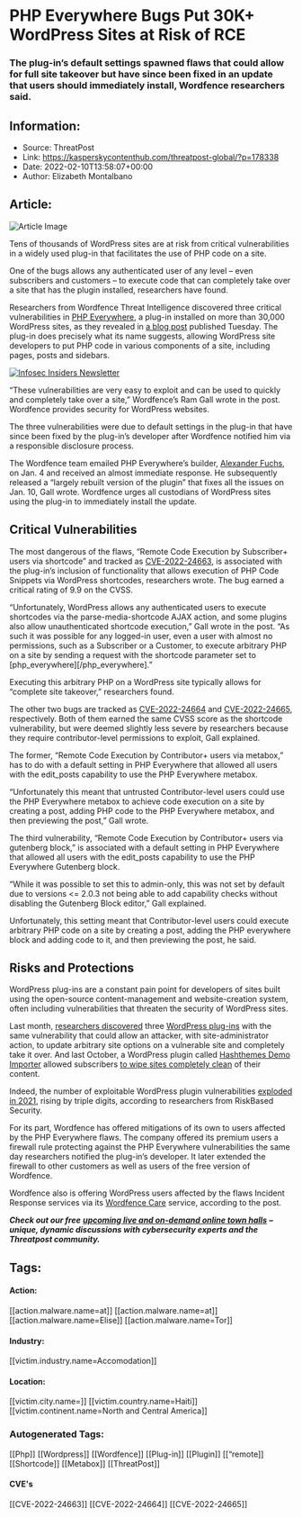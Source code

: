 # PHP Everywhere Bugs Put 30K+ WordPress Sites at Risk of RCE
### The plug-in’s default settings spawned flaws that could allow for full site takeover but have since been fixed in an update that users should immediately install, Wordfence researchers said.

## Information:
+ Source: ThreatPost
+ Link: https://kasperskycontenthub.com/threatpost-global/?p=178338
+ Date: 2022-02-10T13:58:07+00:00
+ Author: Elizabeth Montalbano


## Article:
![Article Image](https://media.threatpost.com/wp-content/uploads/sites/103/2019/04/23131246/WordPress-plugin-exploit.jpg)

Tens of thousands of WordPress sites are at risk from critical vulnerabilities in a widely used plug-in that facilitates the use of PHP code on a site.


One of the bugs allows any authenticated user of any level – even subscribers and customers – to execute code that can completely take over a site that has the plugin installed, researchers have found.


Researchers from Wordfence Threat Intelligence discovered three critical vulnerabilities in [PHP Everywhere](https://wordpress.org/plugins/php-everywhere/), a plug-in installed on more than 30,000 WordPress sites, as they revealed in [a blog post](https://www.wordfence.com/blog/2022/02/critical-vulnerabilities-in-php-everywhere-allow-remote-code-execution/) published Tuesday. The plug-in does precisely what its name suggests, allowing WordPress site developers to put PHP code in various components of a site, including pages, posts and sidebars.


[![Infosec Insiders Newsletter](https://media.threatpost.com/wp-content/uploads/sites/103/2021/07/10165815/infosec_insiders_in_article_promo.png)](https://threatpost.com/infosec-insider-subscription-page/?utm_source=ART&utm_medium=ART&utm_campaign=InfosecInsiders_Newsletter_Promo/)


“These vulnerabilities are very easy to exploit and can be used to quickly and completely take over a site,” Wordfence’s Ram Gall wrote in the post. Wordfence provides security for WordPress websites.


The three vulnerabilities were due to default settings in the plug-in that have since been fixed by the plug-in’s developer after Wordfence notified him via a responsible disclosure process.


The Wordfence team emailed PHP Everywhere’s builder, [Alexander Fuchs](https://www.linkedin.com/in/alexander-fuchs-it/), on Jan. 4 and received an almost immediate response. He subsequently released a “largely rebuilt version of the plugin” that fixes all the issues on Jan. 10, Gall wrote. Wordfence urges all custodians of WordPress sites using the plug-in to immediately install the update.


**Critical Vulnerabilities**
----------------------------


The most dangerous of the flaws, “Remote Code Execution by Subscriber+ users via shortcode” and tracked as [CVE-2022-24663](https://cve.mitre.org/cgi-bin/cvename.cgi?name=CVE-2022-24663), is associated with the plug-in’s inclusion of functionality that allows execution of PHP Code Snippets via WordPress shortcodes, researchers wrote. The bug earned a critical rating of 9.9 on the CVSS.


“Unfortunately, WordPress allows any authenticated users to execute shortcodes via the parse-media-shortcode AJAX action, and some plugins also allow unauthenticated shortcode execution,” Gall wrote in the post. “As such it was possible for any logged-in user, even a user with almost no permissions, such as a Subscriber or a Customer, to execute arbitrary PHP on a site by sending a request with the shortcode parameter set to [php\_everywhere]<arbitrary PHP>[/php\_everywhere].”


Executing this arbitrary PHP on a WordPress site typically allows for “complete site takeover,” researchers found.


The other two bugs are tracked as [CVE-2022-24664](https://cve.mitre.org/cgi-bin/cvename.cgi?name=CVE-2022-24664) and [CVE-2022-24665](https://cve.mitre.org/cgi-bin/cvename.cgi?name=CVE-2022-24665), respectively. Both of them earned the same CVSS score as the shortcode vulnerability, but were deemed slightly less severe by researchers because they require contributor-level permissions to exploit, Gall explained.


The former, “Remote Code Execution by Contributor+ users via metabox,” has to do with a default setting in PHP Everywhere that allowed all users with the edit\_posts capability to use the PHP Everywhere metabox.


“Unfortunately this meant that untrusted Contributor-level users could use the PHP Everywhere metabox to achieve code execution on a site by creating a post, adding PHP code to the PHP Everywhere metabox, and then previewing the post,” Gall wrote.


The third vulnerability, “Remote Code Execution by Contributor+ users via gutenberg block,” is associated with a default setting in PHP Everywhere that allowed all users with the edit\_posts capability to use the PHP Everywhere Gutenberg block.


“While it was possible to set this to admin-only, this was not set by default due to versions <= 2.0.3 not being able to add capability checks without disabling the Gutenberg Block editor,” Gall explained.


Unfortunately, this setting meant that Contributor-level users could execute arbitrary PHP code on a site by creating a post, adding the PHP everywhere block and adding code to it, and then previewing the post, he said.


**Risks and Protections**
-------------------------


WordPress plug-ins are a constant pain point for developers of sites built using the open-source content-management and website-creation system, often including vulnerabilities that threaten the security of WordPress sites.


Last month, [researchers discovered](https://threatpost.com/plugins-vulnerability-84k-wordpress-sites/177654/) three [WordPress plug-ins](https://threatpost.com/wordpress-plugin-bug-wipe-sites/175826/) with the same vulnerability that could allow an attacker, with site-administrator action, to update arbitrary site options on a vulnerable site and completely take it over. And last October, a WordPress plugin called [Hashthemes Demo Importer](https://wordpress.org/plugins/hashthemes-demo-importer/) allowed subscribers [to wipe sites completely clean](https://threatpost.com/wordpress-plugin-bug-wipe-sites/175826/) of their content.


Indeed, the number of exploitable WordPress plugin vulnerabilities [exploded in 2021](https://threatpost.com/wordpress-bugs-exploded-2021-exploitable/177553/), rising by triple digits, according to researchers from RiskBased Security.


For its part, Wordfence has offered mitigations of its own to users affected by the PHP Everywhere flaws. The company offered its premium users a firewall rule protecting against the PHP Everywhere vulnerabilities the same day researchers notified the plug-in’s developer. It later extended the firewall to other customers as well as users of the free version of Wordfence.


Wordfence also is offering WordPress users affected by the flaws Incident Response services via its [Wordfence Care](https://www.wordfence.com/products/wordfence-care/) service, according to the post.


***Check out our free*** [***upcoming live and on-demand online town halls***](https://threatpost.com/category/webinars/) ***– unique, dynamic discussions with cybersecurity experts and the Threatpost community.***





## Tags:

#### Action:
[[action.malware.name=at]] [[action.malware.name=at]] [[action.malware.name=Elise]] [[action.malware.name=Tor]]

#### Industry:
[[victim.industry.name=Accomodation]]

#### Location:
[[victim.city.name=]] [[victim.country.name=Haiti]] [[victim.continent.name=North and Central America]]

### Autogenerated Tags:
[[Php]] [[Wordpress]] [[Wordfence]] [[Plug-in]] [[Plugin]] [[“remote]] [[Shortcode]] [[Metabox]] [[ThreatPost]]
#### CVE's
[[CVE-2022-24663]] [[CVE-2022-24664]] [[CVE-2022-24665]]

